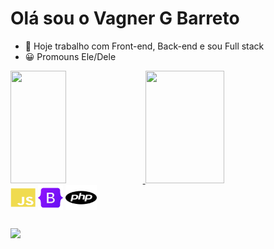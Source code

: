 # Olá sou o Vagner G Barreto

- 📘 Hoje trabalho com Front-end, Back-end e sou Full stack
- 😀 Promouns Ele/Dele
<div>
  <a href="https://www.devlive.com.br">
    <img height="180em" width="42%" src="https://github-redme-stats.vercel.app/api?username=DevliveOficial&show_icons=true&theme=dracula&include_all_commits=true&count_private=true"> 
    <img height="180em" width="50%"  src="https://github-redme-stats.vercel.app/api?username=DevliveOficial&show_icons=true&theme=dracula&include_all_commits=true&count_private=true"> 
  </a>
</div>

<div style="display: inline-block">
 <img align="center" alt="Devlive-javascript" height="30" width="40" src="https://raw.githubusercontent.com/devicons/devicon/master/icons/javascript/javascript-plain.svg"/>
   <img align="center" alt="Devlive-Bootstrap" height="40" width="40" src="https://github.com/devicons/devicon/blob/master/icons/bootstrap/bootstrap-original.svg"/>
   <img align="center" alt="Devlive-Bootstrap" height="40" width="50" src="https://github.com/devicons/devicon/blob/master/icons/php/php-plain.svg"/>

</div>

##

<div>
    <a href="https://www.youtube.com/@devlive3327" target="_blank">
  <img src="https://img.shields.io/badge/YouTube-FF0000?style=for-the-badge&logo=youtube&logoColor=white"/></a>
</div>
